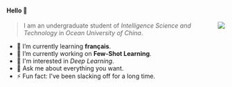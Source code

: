 
#### Hello 👏
<img align="right" src="https://github-readme-stats.vercel.app/api?username=Jianxin2021-CHN&show_icons=true&theme=gruvbox_light" />


> I am an undergraduate student of *Intelligence Science and Technology* in *Ocean University of China*.
- 🌱 I’m currently learning **français**.
- 🔭 I’m currently working on **Few-Shot Learning**.
- 👯 I'm interested in *Deep Learning*.
- 💬 Ask me about everything you want.
- ⚡ Fun fact: I've been slacking off for a long time.

<!--
**Jianxin2021-CHN/Jianxin2021-CHN** is a ✨ _special_ ✨ repository because its `README.md` (this file) appears on your GitHub profile.

Here are some ideas to get you started:

- 🔭 I’m currently working on ...
- 🌱 I’m currently learning ...
- 👯 I’m looking to collaborate on ...
- 🤔 I’m looking for help with ...
- 💬 Ask me about ...
- 📫 How to reach me: ...
- 😄 Pronouns: ...
- ⚡ Fun fact: ...
-->
